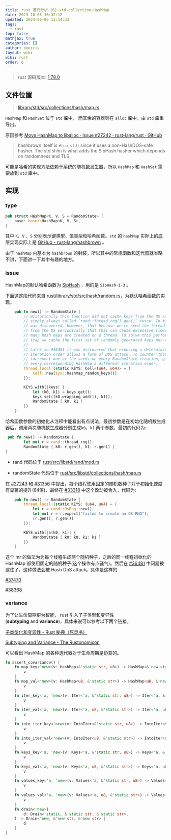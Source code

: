 ```yaml
---
title: rust 源码分析 (6)-std-collection-HashMap
date: 2023-10-05 16:32:12
updated: 2024-05-06 13:14:33
tags:
  - rust
top: false
mathjax: true
categories: []
author: booiris
layout: wiki
wiki: rust
order: 6
---
```

> rust 源码版本: [1.78.0](https://github.com/rust-lang/rust/tree/1.78.0)

## 文件位置

> [library/std/src/collections/hash/map.rs](https://github.com/rust-lang/rust/blob/1.78.0/library/std/src/collections/hash/map.rs)

`HashMap` 和 `HashSet` 位于 `std` 库中， 而其余的容器则在 `alloc` 库中，由 `std` 库重导出。

原因参考 [Move HashMap to liballoc · Issue #27242 · rust-lang/rust · GitHub](https://github.com/rust-lang/rust/issues/27242)

> hashbrown itself is `#[no_std]` since it uses a non-HashDOS-safe hasher. The std shim is what adds the SipHash hasher which depends on randomness and TLS.

可能是哈希的实现方法依赖于系统的随机数发生器，所以 `HashMap` 和 `HashSet` 需要放到 `std` 库中。

## 实现

### type

```rust
pub struct HashMap<K, V, S = RandomState> {
    base: base::HashMap<K, V, S>,
}
```

其中 `K`、`V` 、`S` 分别表示键类型、值类型和哈希函数。`std` 的 `hashMap` 实际上的底层实现实际上是 [GitHub - rust-lang/hashbrown](https://github.com/rust-lang/hashbrown) 。

由于 `hashMap` 内基本为 `hashbrown` 的封装，所以其中的常规函数和迭代器就省略不讲，下面讲一下其中有趣的地方。

### issue

HashMap的默认哈希函数为 [SipHash](../../pages/blog/SipHash.md) ，用的是 `SipHash-1-3` 。

下面这这段代码来自 [rust/library/std/src/hash/random.rs](https://github.com/rust-lang/rust/blob/9b00956e56009bab2aa15d7bff10916599e3d6d6/library/std/src/hash/random.rs#L55)，为默认哈希函数的实现。

```rust
    pub fn new() -> RandomState {
        // Historically this function did not cache keys from the OS and instead
        // simply always called `rand::thread_rng().gen()` twice. In #31356 it
        // was discovered, however, that because we re-seed the thread-local RNG
        // from the OS periodically that this can cause excessive slowdown when
        // many hash maps are created on a thread. To solve this performance
        // trap we cache the first set of randomly generated keys per-thread.
        //
        // Later in #36481 it was discovered that exposing a deterministic
        // iteration order allows a form of DOS attack. To counter that we
        // increment one of the seeds on every RandomState creation, giving
        // every corresponding HashMap a different iteration order.
        thread_local!(static KEYS: Cell<(u64, u64)> = {
            Cell::new(sys::hashmap_random_keys())
        });

        KEYS.with(|keys| {
            let (k0, k1) = keys.get();
            keys.set((k0.wrapping_add(1), k1));
            RandomState { k0, k1 }
        })
    }
```

哈希函数参数的初始化从注释中能看出有点说法，最初参数是在初始化随机数生成器后，调用两次随机数生成器分别生成`k0`，`k1` 两个参数，最初的代码为:

```rust
 pub fn new() -> RandomState {
        let mut r = rand::thread_rng();
        RandomState { k0: r.gen(), k1: r.gen() }
}
```

* rand 代码位于 [rust/src/libstd/rand/mod.rs](https://github.com/rust-lang/rust/blob/a59de37e99060162a2674e3ff45409ac73595c0e/src/libstd/rand/mod.rs#L159)

* randomState 代码位于 [rust/src/libstd/collections/hash/map.rs](https://github.com/rust-lang/rust/blob/a59de37e99060162a2674e3ff45409ac73595c0e/src/libstd/collections/hash/map.rs#L1613)

在 [#27243](https://github.com/rust-lang/rust/issues/27243) 和 [#31356](https://github.com/rust-lang/rust/pull/31356) 中提出，每个线程使用固定的随机数种子对于初始化速度有显著的提升(64倍)，最终在 [#33318](https://github.com/rust-lang/rust/pull/33318/files) 中这个改动被合入，代码为:

```rust
    pub fn new() -> RandomState {
        thread_local!(static KEYS: (u64, u64) = {
            let r = rand::OsRng::new();
            let mut r = r.expect("failed to create an OS RNG");
            (r.gen(), r.gen())
        });

        KEYS.with(|&(k0, k1)| {
            RandomState { k0: k0, k1: k1 }
        })
    }
```

这个 mr 的做法为为每个线程生成两个随机种子，之后的同一线程初始化的 HashMap 都使用固定的随机种子(这个操作有点骚气)。然后在 [#36481](https://github.com/rust-lang/rust/issues/36481) 中问题被逮住了，这种做法会被 Hash DoS attack。具体是这样的

[#37470](https://github.com/rust-lang/rust/pull/37470)

[#38368](https://github.com/rust-lang/rust/pull/38368)

### variance

为了让生命周期更为智能， rust 引入了子类型和变异性(**subtyping** and **variance**)，具体来说可以参考以下两个链接。

[子类型化和变异性 - Rust 秘典（死灵书）](https://nomicon.purewhite.io/subtyping.html)

[Subtyping and Variance - The Rustonomicon](https://doc.rust-lang.org/nomicon/subtyping.html)

可以看出 HashMap 的各种迭代器对于生命周期是协变的。

```rust
fn assert_covariance() {
    fn map_key<'new>(v: HashMap<&'static str, u8>) -> HashMap<&'new str, u8> {
        v
    }
    fn map_val<'new>(v: HashMap<u8, &'static str>) -> HashMap<u8, &'new str> {
        v
    }
    fn iter_key<'a, 'new>(v: Iter<'a, &'static str, u8>) -> Iter<'a, &'new str, u8> {
        v
    }
    fn iter_val<'a, 'new>(v: Iter<'a, u8, &'static str>) -> Iter<'a, u8, &'new str> {
        v
    }
    fn into_iter_key<'new>(v: IntoIter<&'static str, u8>) -> IntoIter<&'new str, u8> {
        v
    }
    fn into_iter_val<'new>(v: IntoIter<u8, &'static str>) -> IntoIter<u8, &'new str> {
        v
    }
    fn keys_key<'a, 'new>(v: Keys<'a, &'static str, u8>) -> Keys<'a, &'new str, u8> {
        v
    }
    fn keys_val<'a, 'new>(v: Keys<'a, u8, &'static str>) -> Keys<'a, u8, &'new str> {
        v
    }
    fn values_key<'a, 'new>(v: Values<'a, &'static str, u8>) -> Values<'a, &'new str, u8> {
        v
    }
    fn values_val<'a, 'new>(v: Values<'a, u8, &'static str>) -> Values<'a, u8, &'new str> {
        v
    }
    fn drain<'new>(
        d: Drain<'static, &'static str, &'static str>,
    ) -> Drain<'new, &'new str, &'new str> {
        d
    }
}
```
